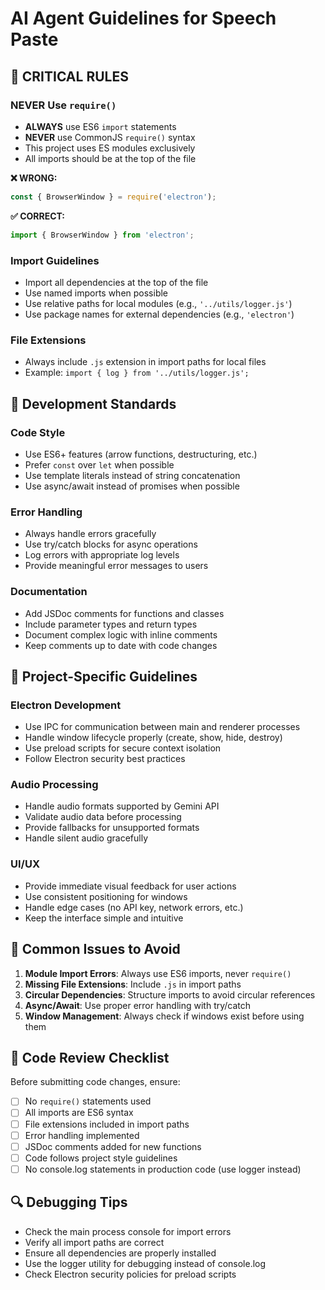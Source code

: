 # AI Agent Guidelines for Speech Paste

## 🚨 CRITICAL RULES

### NEVER Use `require()`
- **ALWAYS** use ES6 `import` statements
- **NEVER** use CommonJS `require()` syntax
- This project uses ES modules exclusively
- All imports should be at the top of the file

**❌ WRONG:**
```javascript
const { BrowserWindow } = require('electron');
```

**✅ CORRECT:**
```javascript
import { BrowserWindow } from 'electron';
```

### Import Guidelines
- Import all dependencies at the top of the file
- Use named imports when possible
- Use relative paths for local modules (e.g., `'../utils/logger.js'`)
- Use package names for external dependencies (e.g., `'electron'`)

### File Extensions
- Always include `.js` extension in import paths for local files
- Example: `import { log } from '../utils/logger.js';`

## 🔧 Development Standards

### Code Style
- Use ES6+ features (arrow functions, destructuring, etc.)
- Prefer `const` over `let` when possible
- Use template literals instead of string concatenation
- Use async/await instead of promises when possible

### Error Handling
- Always handle errors gracefully
- Use try/catch blocks for async operations
- Log errors with appropriate log levels
- Provide meaningful error messages to users

### Documentation
- Add JSDoc comments for functions and classes
- Include parameter types and return types
- Document complex logic with inline comments
- Keep comments up to date with code changes

## 🎯 Project-Specific Guidelines

### Electron Development
- Use IPC for communication between main and renderer processes
- Handle window lifecycle properly (create, show, hide, destroy)
- Use preload scripts for secure context isolation
- Follow Electron security best practices

### Audio Processing
- Handle audio formats supported by Gemini API
- Validate audio data before processing
- Provide fallbacks for unsupported formats
- Handle silent audio gracefully

### UI/UX
- Provide immediate visual feedback for user actions
- Use consistent positioning for windows
- Handle edge cases (no API key, network errors, etc.)
- Keep the interface simple and intuitive

## 🐛 Common Issues to Avoid

1. **Module Import Errors**: Always use ES6 imports, never `require()`
2. **Missing File Extensions**: Include `.js` in import paths
3. **Circular Dependencies**: Structure imports to avoid circular references
4. **Async/Await**: Use proper error handling with try/catch
5. **Window Management**: Always check if windows exist before using them

## 📝 Code Review Checklist

Before submitting code changes, ensure:
- [ ] No `require()` statements used
- [ ] All imports are ES6 syntax
- [ ] File extensions included in import paths
- [ ] Error handling implemented
- [ ] JSDoc comments added for new functions
- [ ] Code follows project style guidelines
- [ ] No console.log statements in production code (use logger instead)

## 🔍 Debugging Tips

- Check the main process console for import errors
- Verify all import paths are correct
- Ensure all dependencies are properly installed
- Use the logger utility for debugging instead of console.log
- Check Electron security policies for preload scripts

